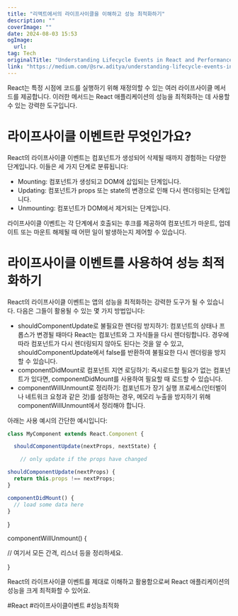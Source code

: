 ```yaml
---
title: "리액트에서의 라이프사이클을 이해하고 성능 최적화하기"
description: ""
coverImage: ""
date: 2024-08-03 15:53
ogImage: 
  url: 
tag: Tech
originalTitle: "Understanding Lifecycle Events in React and Performance Optimization"
link: "https://medium.com/@srw.aditya/understanding-lifecycle-events-in-react-and-performance-optimization-dbf4a0f6b4f5"
---
```




React는 특정 시점에 코드를 실행하기 위해 재정의할 수 있는 여러 라이프사이클 메서드를 제공합니다. 이러한 메서드는 React 애플리케이션의 성능을 최적화하는 데 사용할 수 있는 강력한 도구입니다.

# 라이프사이클 이벤트란 무엇인가요?

React의 라이프사이클 이벤트는 컴포넌트가 생성되어 삭제될 때까지 경험하는 다양한 단계입니다. 이들은 세 가지 단계로 분류됩니다:

- Mounting: 컴포넌트가 생성되고 DOM에 삽입되는 단계입니다.
- Updating: 컴포넌트가 props 또는 state의 변경으로 인해 다시 렌더링되는 단계입니다.
- Unmounting: 컴포넌트가 DOM에서 제거되는 단계입니다.

<div class="content-ad"></div>

라이프사이클 이벤트는 각 단계에서 호출되는 후크를 제공하여 컴포넌트가 마운트, 업데이트 또는 마운트 해제될 때 어떤 일이 발생하는지 제어할 수 있습니다.

# 라이프사이클 이벤트를 사용하여 성능 최적화하기

React의 라이프사이클 이벤트는 앱의 성능을 최적화하는 강력한 도구가 될 수 있습니다. 다음은 그들이 활용될 수 있는 몇 가지 방법입니다:

- shouldComponentUpdate로 불필요한 렌더링 방지하기: 컴포넌트의 상태나 프롭스가 변경될 때마다 React는 컴포넌트와 그 자식들을 다시 렌더링합니다. 경우에 따라 컴포넌트가 다시 렌더링되지 않아도 된다는 것을 알 수 있고, shouldComponentUpdate에서 false를 반환하여 불필요한 다시 렌더링을 방지할 수 있습니다.
- componentDidMount로 컴포넌트 지연 로딩하기: 즉시로드할 필요가 없는 컴포넌트가 있다면, componentDidMount를 사용하여 필요할 때 로드할 수 있습니다.
- componentWillUnmount로 정리하기: 컴포넌트가 장기 실행 프로세스(인터벌이나 네트워크 요청과 같은 것)를 설정하는 경우, 메모리 누출을 방지하기 위해 componentWillUnmount에서 정리해야 합니다.

<div class="content-ad"></div>

아래는 사용 예시의 간단한 예시입니다:

```jsx
class MyComponent extends React.Component {

  shouldComponentUpdate(nextProps, nextState) {

    // only update if the props have changed
```

<div class="content-ad"></div>

```js
shouldComponentUpdate(nextProps) {
  return this.props !== nextProps;
}

componentDidMount() {
  // load some data here
}
```

<div class="content-ad"></div>

}

componentWillUnmount() {

// 여기서 모든 간격, 리스너 등을 정리하세요.

}

<div class="content-ad"></div>

React의 라이프사이클 이벤트를 제대로 이해하고 활용함으로써 React 애플리케이션의 성능을 크게 최적화할 수 있어요.

#React #라이프사이클이벤트 #성능최적화
